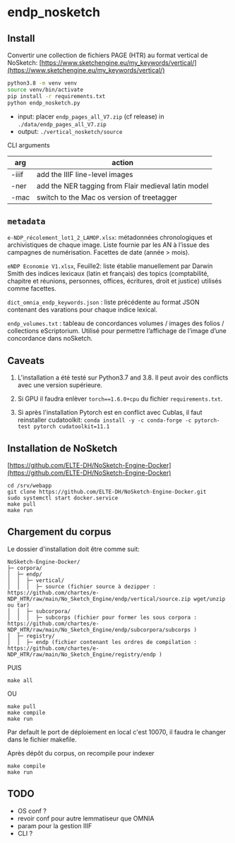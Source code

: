 endp_nosketch
===


## Install

Convertir une collection de fichiers PAGE (HTR) au format vertical de NoSketch: [https://www.sketchengine.eu/my_keywords/vertical/](https://www.sketchengine.eu/my_keywords/vertical/)

```sh
python3.8 -m venv venv
source venv/bin/activate
pip install -r requirements.txt
python endp_nosketch.py
```

- input: placer `endp_pages_all_V7.zip` (cf release) in `./data/endp_pages_all_V7.zip`
- output: `./vertical_nosketch/source`

CLI arguments

| arg | action                 |
|-------|-------------------------------------------------|
| -iiif | add the IIIF line-level images                  |
| -ner  | add the NER tagging from Flair medieval latin model |
| -mac  | switch to the Mac os version of treetagger      |

## `metadata`

`e-NDP_récolement_lot1_2_LAMOP.xlsx`: métadonnées chronologiques et archivistiques de chaque image. Liste fournie par les AN à l’issue des campagnes de numérisation. Facettes de date (année > mois).

`eNDP Economie V1.xlsx`, Feuille2: liste établie manuellement par Darwin Smith des indices lexicaux (latin et français) des topics (comptabilité, chapitre et réunions, personnes, offices, écritures, droit et justice) utilisés comme facettes.

`dict_omnia_endp_keywords.json` : liste précédente au format JSON contenant des varations pour chaque indice lexical.

`endp_volumes.txt` : tableau de concordances volumes / images des folios / collections eScriptorium. Utilisé pour permettre l’affichage de l’image d’une concordance dans noSketch.


## Caveats
1. L'installation a été testé sur Python3.7 and 3.8. Il peut avoir des conflicts avec une version supérieure.

2. Si GPU il faudra enlèver ``torch==1.6.0+cpu`` du fichier `requirements.txt`.

3. Si après l'installation Pytorch est en conflict avec Cublas, il faut reinstaller cudatoolkit: ```conda install -y -c conda-forge -c pytorch-test pytorch cudatoolkit=11.1```

## Installation de NoSketch

[https://github.com/ELTE-DH/NoSketch-Engine-Docker](https://github.com/ELTE-DH/NoSketch-Engine-Docker)

```
cd /srv/webapp
git clone https://github.com/ELTE-DH/NoSketch-Engine-Docker.git
sudo systemctl start docker.service
make pull
make run
```

## Chargement du corpus


Le dossier d'installation doit être comme suit:

```
NoSketch-Engine-Docker/
├─ corpora/
│  ├─ endp/
│  │  ├─ vertical/
│  │  │  ├─ source (fichier source à dezipper : https://github.com/chartes/e-NDP_HTR/raw/main/No_Sketch_Engine/endp/vertical/source.zip wget/unzip ou tar)
│  │  ├─ subcorpora/
│  │  │  ├─ subcorps (fichier pour former les sous corpora : https://github.com/chartes/e-NDP_HTR/raw/main/No_Sketch_Engine/endp/subcorpora/subcorps )
│  ├─ registry/
│  │  ├─ endp (fichier contenant les ordres de compilation : https://github.com/chartes/e-NDP_HTR/raw/main/No_Sketch_Engine/registry/endp )
```

PUIS

```
make all
```

OU

```
make pull
make compile
make run
```

Par default le port de déploiement en local c'est 10070, il faudra le changer dans le fichier makefile. 


Après dépôt du corpus, on recompile pour indexer

```
make compile
make run
```



## TODO

- OS conf ?
- revoir conf pour autre lemmatiseur que OMNIA
- param pour la gestion IIIF
- CLI ?


